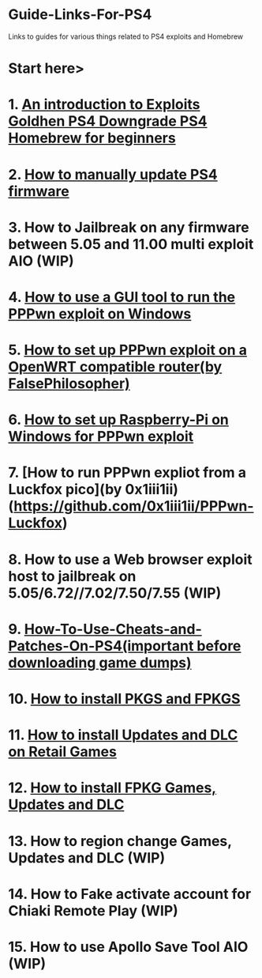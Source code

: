 # Guide-Links-For-PS4
Links to guides for various things related to PS4 exploits and Homebrew  
# Start here>    
# 1. [An introduction to Exploits Goldhen PS4 Downgrade PS4 Homebrew for beginners](https://github.com/DrYenyen/An-introduction-to-Exploits-Goldhen-and-PS4-Homebrew-for-beginners?tab=readme-ov-file)  
# 2. [How to manually update PS4 firmware](https://github.com/DrYenyen/PS4-Firware-Update-Guide)     
# 3. How to Jailbreak on any firmware between 5.05 and 11.00 multi exploit AIO (WIP)        
# 4. [How to use a GUI tool to run the PPPwn exploit on Windows](https://github.com/DrYenyen/PPPwnGo-Guide)           
# 5. [How to set up PPPwn exploit on a OpenWRT compatible router(by FalsePhilosopher)](https://github.com/FalsePhilosopher/PPPwnWRT)                 
# 6. [How to set up Raspberry-Pi on Windows for PPPwn exploit](https://github.com/DrYenyen/PPPwn-Setup-Guide-For-Raspberry-Pi)
# 7. [How to run PPPwn expliot from a Luckfox pico](by 0x1iii1ii)(https://github.com/0x1iii1ii/PPPwn-Luckfox)
# 8. How to use a Web browser exploit host to jailbreak on 5.05/6.72//7.02/7.50/7.55 (WIP)         
# 9. [How-To-Use-Cheats-and-Patches-On-PS4(important before downloading game dumps)](https://github.com/DrYenyen/How-To-Use-Goldhen-Cheats-and-Patches-On-PS4)               
# 10. [How to install PKGS and FPKGS](https://github.com/DrYenyen/How-To-Install-PS4-FPKGS)              
# 11. [How to install Updates and DLC on Retail Games](https://github.com/DrYenyen/How-to-install-Updates-and-DLC-on-Retail-Games)                
# 12. [How to install FPKG Games, Updates and DLC](https://github.com/DrYenyen/-How-to-install-FPKG-Games-Updates-and-DLC-)  
# 13. How to region change Games, Updates and DLC (WIP)            
# 14. How to Fake activate account for Chiaki Remote Play (WIP)              
# 15. How to use Apollo Save Tool AIO (WIP)                    
   
